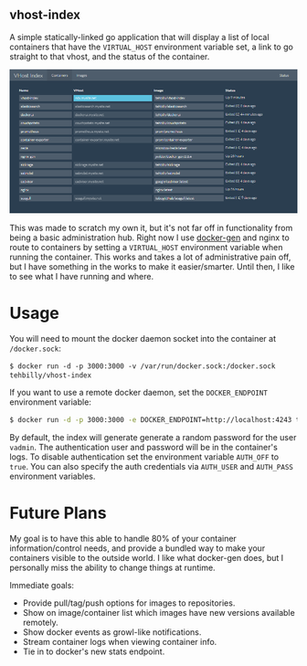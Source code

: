 vhost-index
-----------

A simple statically-linked go application that will display a list
of local containers that have the `VIRTUAL_HOST` environment variable
set, a link to go straight to that vhost, and the status of the
container.

![container list](https://raw.githubusercontent.com/tehbilly/dockerfiles/master/vhost-index/container-list.png)

This was made to scratch my own it, but it's not far off in functionality from being
a basic administration hub. Right now I use [docker-gen](https://github.com/jwilder/docker-gen)
and nginx to route to containers by setting a `VIRTUAL_HOST` environment variable when
running the container. This works and takes a lot of administrative pain off, but
I have something in the works to make it easier/smarter. Until then, I like to see
what I have running and where.

Usage
=====

You will need to mount the docker daemon socket into the container at `/docker.sock`:

```
$ docker run -d -p 3000:3000 -v /var/run/docker.sock:/docker.sock tehbilly/vhost-index
```

If you want to use a remote docker daemon, set the `DOCKER_ENDPOINT`
environment variable:

```bash
$ docker run -d -p 3000:3000 -e DOCKER_ENDPOINT=http://localhost:4243 tehbilly/vhost-index
```

By default, the index will generate generate a random password for the user `vadmin`. The
authentication user and password will be in the container's logs. To disable authentication
set the environment variable `AUTH_OFF` to `true`. You can also specify the auth credentials
via `AUTH_USER` and `AUTH_PASS` environment variables.

Future Plans
============

My goal is to have this able to handle 80% of your container information/control needs,
and provide a bundled way to make your containers visible to the outside world. I like
what docker-gen does, but I personally miss the ability to change things at runtime.

Immediate goals:

- Provide pull/tag/push options for images to repositories.
- Show on image/container list which images have new versions available remotely.
- Show docker events as growl-like notifications.
- Stream container logs when viewing container info.
- Tie in to docker's new stats endpoint.
